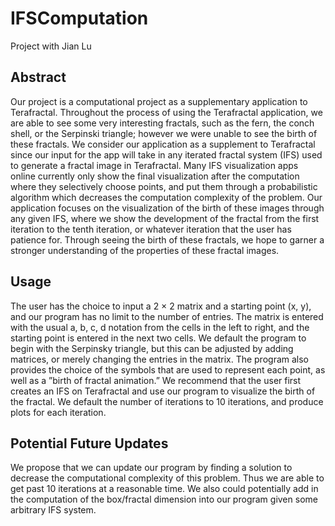 # IFSComputation
Project with Jian Lu

## Abstract
Our project is a computational project as a supplementary application to Terafractal. Throughout the process of using
the Terafractal application, we are able to see some very interesting fractals, such as the fern, the conch shell, or
the Serpinski triangle; however we were unable to see the birth of these fractals. We consider our application as a
supplement to Terafractal since our input for the app will take in any iterated fractal system (IFS) used to generate a
fractal image in Terafractal. Many IFS visualization apps online currently only show the final visualization after the
computation where they selectively choose points, and put them through a probabilistic algorithm which decreases
the computation complexity of the problem. Our application focuses on the visualization of the birth of these images
through any given IFS, where we show the development of the fractal from the first iteration to the tenth iteration,
or whatever iteration that the user has patience for. Through seeing the birth of these fractals, we hope to garner a
stronger understanding of the properties of these fractal images.

## Usage
The user has the choice to input a 2 × 2 matrix and a starting point (x, y), and our program has no limit to the number
of entries. The matrix is entered with the usual a, b, c, d notation from the cells in the left to right, and the starting point
is entered in the next two cells. We default the program to begin with the Serpinsky triangle, but this can be adjusted
by adding matrices, or merely changing the entries in the matrix. The program also provides the choice of the symbols
that are used to represent each point, as well as a ”birth of fractal animation.” We recommend that the user first creates
an IFS on Terafractal and use our program to visualize the birth of the fractal. We default the number of iterations to
10 iterations, and produce plots for each iteration.

## Potential Future Updates
We propose that we can update our program by finding a solution to decrease the computational complexity of this
problem. Thus we are able to get past 10 iterations at a reasonable time. We also could potentially add in the
computation of the box/fractal dimension into our program given some arbitrary IFS system.
